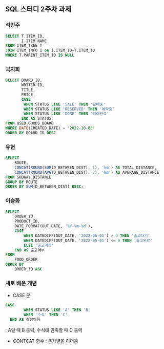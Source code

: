 ## SQL 스터디 2주차 과제

### 석민주
```SQL
SELECT T.ITEM_ID,
       I.ITEM_NAME
FROM ITEM_TREE T
JOIN ITEM_INFO I on I.ITEM_ID=T.ITEM_ID
WHERE T.PARENT_ITEM_ID IS NULL
```

### 국지희
```SQL
SELECT BOARD_ID,
       WRITER_ID,
       TITLE,
       PRICE,
       CASE
        WHEN STATUS LIKE 'SALE' THEN '판매중'
        WHEN STATUS LIKE 'RESERVED' THEN '예약중'
        WHEN STATUS LIKE 'DONE' THEN '거래완료'
       END AS STATUS
FROM USED_GOODS_BOARD
WHERE DATE(CREATED_DATE) = "2022-10-05"
ORDER BY BOARD_ID DESC
```

### 유현
```SQL
SELECT
    ROUTE,
    CONCAT(ROUND(SUM(D_BETWEEN_DIST), 1), 'km') AS TOTAL_DISTANCE,
    CONCAT(ROUND(AVG(D_BETWEEN_DIST), 2), 'km') AS AVERAGE_DISTANCE
FROM SUBWAY_DISTANCE
GROUP BY ROUTE
ORDER BY SUM(D_BETWEEN_DIST) DESC;
```

### 이승화
```SQL
SELECT
    ORDER_ID,
    PRODUCT_ID,
    DATE_FORMAT(OUT_DATE, '%Y-%m-%d'),
    CASE
        WHEN DATEDIFF(OUT_DATE, '2022-05-01') > 0 THEN '출고대기'
        WHEN DATEDIFF(OUT_DATE, '2022-05-01') <= 0 THEN '출고완료'
        ELSE '출고미정'
    END AS 출고여부
FROM
    FOOD_ORDER
ORDER BY
    ORDER_ID ASC
```


### 새로 배운 개념

- CASE 문
```SQL
CASE 
        WHEN STATUS LIKE 'A' THEN 'B'
        WHEN '수식' THEN 'C'
  END AS 칼럼이름
```
 : A일 때 B 출력,
   수식에 만족할 때 C 출력

- CONTCAT 함수 : 문자열을 이어줌
